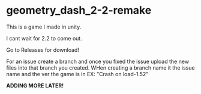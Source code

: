 # geometry_dash_2-2-remake

This is a game I made in unity.

I cant wait for 2.2 to come out.

Go to Releases for download!


For an issue create a branch and once you fixed the issue upload the new files into that branch you created. WHen creating a branch name it the issue name and the ver the game is in EX: "Crash on load-1.52"

**ADDING MORE LATER!**
